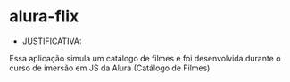 # alura-flix

- JUSTIFICATIVA:

Essa aplicação simula um catálogo de filmes e foi desenvolvida durante o curso de imersão em JS da Alura (Catálogo de Filmes)
